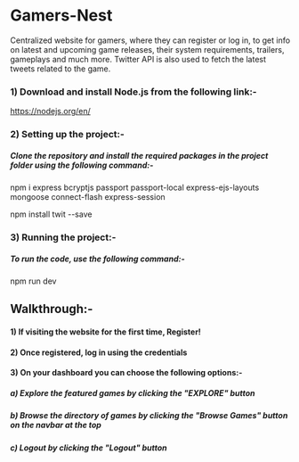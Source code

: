 # Gamers-Nest
Centralized website for gamers, where they can register or log in, to get info on latest and upcoming game releases, their system requirements, trailers, gameplays and much more. Twitter API is also used to fetch the latest tweets related to the game.

### 1) Download and install Node.js from the following link:-

https://nodejs.org/en/

### 2) Setting up the project:-

##### Clone the repository and install the required packages in the project folder using the following command:-

npm i express bcryptjs passport passport-local express-ejs-layouts mongoose connect-flash express-session

npm install twit --save

### 3) Running the project:-

##### To run the code, use the following command:-

npm run dev

## Walkthrough:-

#### 1) If visiting the website for the first time, Register!
#### 2) Once registered, log in using the credentials
#### 3) On your dashboard you can choose the following options:-
##### a) Explore the featured games by clicking the "EXPLORE" button
##### b) Browse the directory of games by clicking the "Browse Games" button on the navbar at the top
##### c) Logout by clicking the "Logout" button
